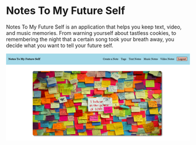 # Notes To My Future Self

Notes To My Future Self is an application that helps you keep text, video, and music memories. From warning yourself about tastless cookies, to remembering the night that a certain song took your breath away, you decide what you want to tell your future self.

![Home Page](https://github.com/ashley-brown13/notes-to-my-future-self/blob/main/react-app/public/images/SplashPage.png)
